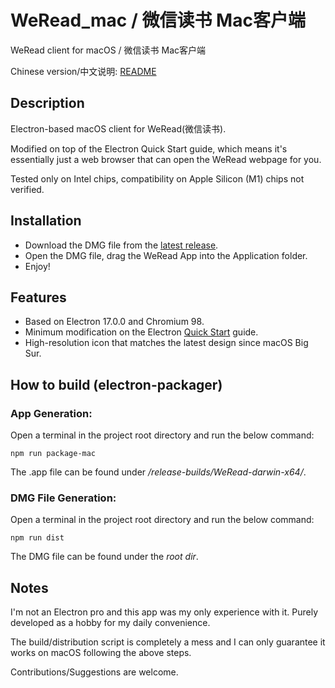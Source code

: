# WeRead_mac / 微信读书 Mac客户端
 WeRead client for macOS / 微信读书 Mac客户端

Chinese version/中文说明: [README](https://github.com/NeilYXIN/WeRead_mac/blob/main/README_zh_CN.md) 

 ## Description
 Electron-based macOS client for WeRead(微信读书).

 Modified on top of the Electron Quick Start guide, which means it's essentially just a web browser that can open the WeRead webpage for you.

 Tested only on Intel chips, compatibility on Apple Silicon (M1) chips not verified.

 ## Installation
 - Download the DMG file from the [latest release](https://github.com/NeilYXIN/WeRead_mac/releases/tag/v1.0.0).
- Open the DMG file, drag the WeRead App into the Application folder.
- Enjoy!

## Features
- Based on Electron 17.0.0 and Chromium 98.
- Minimum modification on the Electron [Quick Start](https://www.electronjs.org/docs/latest/tutorial/quick-start) guide.
- High-resolution icon that matches the latest design since macOS Big Sur.

## How to build (electron-packager)
### App Generation: 

Open a terminal in the project root directory and run the below command:

<code>npm run package-mac</code>

The .app file can be found under */release-builds/WeRead-darwin-x64/*.

### DMG File Generation:

Open a terminal in the project root directory and run the below command:

<code>npm run dist</code>

The DMG file can be found under the *root dir*.

## Notes
I'm not an Electron pro and this app was my only experience with it. Purely developed as a hobby for my daily convenience. 

The build/distribution script is completely a mess and I can only guarantee it works on macOS following the above steps. 

Contributions/Suggestions are welcome.
